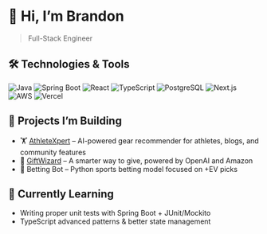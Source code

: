 # 👋 Hi, I’m Brandon

> Full-Stack Engineer

## 🛠️ Technologies & Tools
![Java](https://img.shields.io/badge/Java-ED8B00?style=flat-square&logo=java&logoColor=white)
![Spring Boot](https://img.shields.io/badge/Spring_Boot-6DB33F?style=flat-square&logo=spring-boot)
![React](https://img.shields.io/badge/React-20232A?style=flat-square&logo=react)
![TypeScript](https://img.shields.io/badge/TypeScript-007ACC?style=flat-square&logo=typescript)
![PostgreSQL](https://img.shields.io/badge/PostgreSQL-336791?style=flat-square&logo=postgresql&logoColor=white)
![Next.js](https://img.shields.io/badge/Next.js-000000?style=flat-square&logo=nextdotjs&logoColor=white)
![AWS](https://img.shields.io/badge/AWS-232F3E?style=flat-square&logo=amazon-aws&logoColor=white)
![Vercel](https://img.shields.io/badge/Vercel-000?style=flat-square&logo=vercel&logoColor=white)

## 🚀 Projects I’m Building
- 🏋️ [AthleteXpert](https://athletexpert.org) – AI-powered gear recommender for athletes, blogs, and community features
- 🎁 [GiftWizard](https://thegiftwizard.net) – A smarter way to give, powered by OpenAI and Amazon
- 🧪 Betting Bot – Python sports betting model focused on +EV picks

## 🧠 Currently Learning
- Writing proper unit tests with Spring Boot + JUnit/Mockito
- TypeScript advanced patterns & better state management
